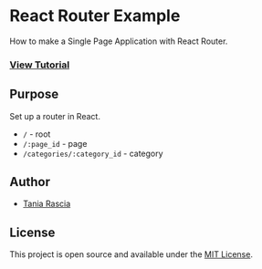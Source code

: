 # React Router Example

How to make a Single Page Application with React Router.

### [View Tutorial](https://www.taniarascia.com/using-react-router-spa)

## Purpose

Set up a router in React.

- `/` - root
- `/:page_id` - page
- `/categories/:category_id` - category

## Author

- [Tania Rascia](https://www.taniarascia.com)

## License

This project is open source and available under the [MIT License](LICENSE).
